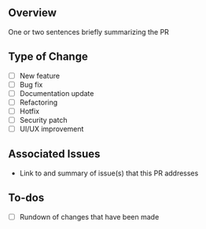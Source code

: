 ## Overview
One or two sentences briefly summarizing the PR

## Type of Change
- [ ] New feature
- [ ] Bug fix
- [ ] Documentation update
- [ ] Refactoring
- [ ] Hotfix
- [ ] Security patch
- [ ] UI/UX improvement

## Associated Issues
- Link to and summary of issue(s) that this PR addresses

## To-dos
- [ ] Rundown of changes that have been made
